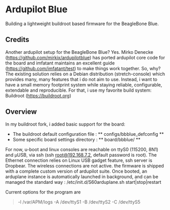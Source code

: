 # Ardupilot Blue
 Building a lightweight buildroot based firmware for the BeagleBone Blue.


## Credits
 Another ardupilot setup for the BeagleBone Blue?
 Yes. Mirko Denecke (https://github.com/mirkix/ardupilotblue) has ported
 ardupilot core code for the board and imfatant maintains an excellent guide 
 (https://github.com/imfatant/test) to make things work together.
 So, why? The existing solution relies on a Debian distribution
 (stretch-console) which provides many, many features that i do not aim to use.
 Instead, i want to have a small memory footprint system while staying
 reliable, configurable, extendable and reproducible.
 For that, i use my favorite build system: Buildroot (https://buildroot.org)

## Overview
In my buildroot fork, i added basic support for the board:
  
  - The buildroot default configuration file : ** configs/bbblue_defconfig **
  - Some specific board settings directory   : ** board/bbblue/ **

  For now, u-boot and linux consoles are reachable on ttyS0 (115200, 8N1) and
  µUSB, via ssh (ssh root@192.168.7.2, default password is root). The Ethernet
  connection relies on Linux USB gadget feature, ssh server is Dropbear. The
  wireless connections are not active. the firmware is shipped with a complete
  custom version of ardupilot suite.
  Once booted, an arduplane instance is automatically launched in background,
  and can be managed the standard way : /etc/init.d/S60arduplane.sh start|stop|restart
  
  Current options for the program are
  > -l /var/APM/logs -A /dev/ttyS1 -B /dev/ttyS2 -C /dev/ttyS5
  